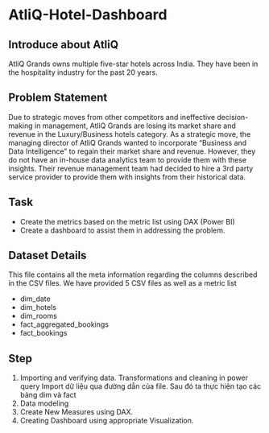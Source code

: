 # AtliQ-Hotel-Dashboard

## Introduce about AtliQ
AtliQ Grands owns multiple five-star hotels across India. They have been in the hospitality industry for the past 20 years. 

## Problem Statement
Due to strategic moves from other competitors and ineffective decision-making in management, AtliQ Grands are losing its market share and revenue in the Luxury/Business hotels category. As a strategic move, the managing director of AtliQ Grands wanted to incorporate “Business and Data Intelligence” to regain their market share and revenue. However, they do not have an in-house data analytics team to provide them with these insights. Their revenue management team had decided to hire a 3rd party service provider to provide them with insights from their historical data.

## Task
- Create the metrics based on the metric list using DAX (Power BI)
- Create a dashboard to assist them in addressing the problem.
## Dataset Details
This file contains all the meta information regarding the columns described in the CSV files. We have provided 5 CSV files as well as a metric list
* dim_date
* dim_hotels
* dim_rooms
* fact_aggregated_bookings
* fact_bookings

## Step 
1) Importing and verifying data. Transformations and cleaning in power query
Import dữ liệu qua đường dẫn của file. Sau đó ta thực hiện tạo các bảng dim và fact
2) Data modeling
3) Create New Measures using DAX.
4) Creating Dashboard using appropriate Visualization.
